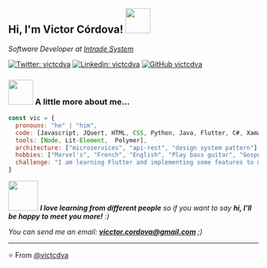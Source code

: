 <!---
victcdva/victcdva is a ✨ special ✨ repository because its `README.md` (this file) appears on your GitHub profile.
You can click the Preview link to take a look at your changes.
--->


<h2> Hi, I'm Victor Córdova! <img src="https://media.giphy.com/media/mGcNjsfWAjY5AEZNw6/giphy.gif" width="50"></h2>
<!--img align='right' src="https://media.giphy.com/media/ieyl9zmCjO4b4t6qoY/giphy.gif" width="230"-->
<p><em>Software Developer at <a href="https://www.intradesystem.com/">Intrade System</a><!--img src="https://media.giphy.com/media/fYSnHlufseco8Fh93Z/giphy.gif" width="30"--></br></em></p>

[![Twitter: victcdva](https://img.shields.io/twitter/follow/victcdva?style=social)](https://twitter.com/victcdva)
[![Linkedin: victcdva](https://img.shields.io/badge/-victcdva-blue?style=flat-square&logo=Linkedin&logoColor=white&link=https://www.linkedin.com/in/v%C3%ADctor-c%C3%B3rdova-2235b11a1/)](https://www.linkedin.com/in/v%C3%ADctor-c%C3%B3rdova-2235b11a1/)
[![GitHub victcdva](https://img.shields.io/github/followers/victcdva?label=follow&style=social)](https://github.com/victcdva)


### <img src="https://media.giphy.com/media/VgCDAzcKvsR6OM0uWg/giphy.gif" width="50"> A little more about me...  

```javascript
const vic = {
  pronouns: "he" | "him",
  code: [Javascript, JQuert, HTML, CSS, Python, Java, Flutter, C#, Xamarin],
  tools: [Node, Lit-Element,  Polymer],
  architecture: ["microservices", "api-rest", "design system pattern"],
  hobbies: ["Marvel's", "French", "English", "Play bass guitar", "Gospel Music"],
  challenge: "I am learning Flutter and implementing some features to mobile development"
}
```

<img src="https://media.giphy.com/media/LnQjpWaON8nhr21vNW/giphy.gif" width="60"> <em><b>I love learning from different people</b> so if you want to say <b>hi, I'll be happy to meet you more!</b> :)</em>

 <em>You can send me an email: <b>vicctor.cordova@gmail.com</b> </b> ;)</em>

---

⭐️ From [@victcdva](https://github.com/victcdva)
